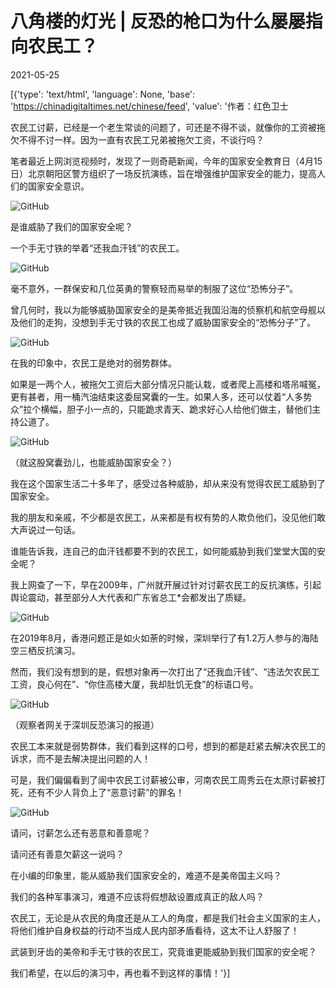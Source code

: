 # 八角楼的灯光 | 反恐的枪口为什么屡屡指向农民工？

2021-05-25

[{'type': 'text/html', 'language': None, 'base': 'https://chinadigitaltimes.net/chinese/feed', 'value': '作者：红色卫士

农民工讨薪，已经是一个老生常谈的问题了，可还是不得不谈，就像你的工资被拖欠不得不讨一样。因为一直有农民工兄弟被拖欠工资，不谈行吗？

笔者最近上网浏览视频时，发现了一则奇葩新闻，今年的国家安全教育日（4月15日）北京朝阳区警方组织了一场反抗演练，旨在增强维护国家安全的能力，提高人们的国家安全意识。

![GitHub](https://chinadigitaltimes.net/chinese/files/2021/05/反恐.png)

是谁威胁了我们的国家安全呢？

一个手无寸铁的举着“还我血汗钱”的农民工。

![GitHub](https://chinadigitaltimes.net/chinese/files/2021/05/post-666377-60ad49f61283a.png)

毫不意外，一群保安和几位英勇的警察轻而易举的制服了这位“恐怖分子”。

曾几何时，我以为能够威胁国家安全的是美帝抵近我国沿海的侦察机和航空母舰以及他们的走狗，没想到手无寸铁的农民工也成了威胁国家安全的“恐怖分子”了。

![GitHub](https://chinadigitaltimes.net/chinese/files/2021/05/post-666377-60ad49f798bd1.)

在我的印象中，农民工是绝对的弱势群体。

如果是一两个人，被拖欠工资后大部分情况只能认栽，或者爬上高楼和塔吊喊冤，更有甚者，用一桶汽油结束这委屈窝囊的一生。如果人多，还可以仗着“人多势众”拉个横幅，胆子小一点的，只能跪求青天、跪求好心人给他们做主，替他们主持公道了。

![GitHub](https://chinadigitaltimes.net/chinese/files/2021/05/post-666377-60ad49fb7d171.gif)

（就这股窝囊劲儿，也能威胁国家安全？）

我在这个国家生活二十多年了，感受过各种威胁，却从来没有觉得农民工威胁到了国家安全。

我的朋友和亲戚，不少都是农民工，从来都是有权有势的人欺负他们，没见他们敢大声说过一句话。

谁能告诉我，连自己的血汗钱都要不到的农民工，如何能威胁到我们堂堂大国的安全呢？

我上网查了一下，早在2009年，广州就开展过针对讨薪农民工的反抗演练，引起舆论震动，甚至部分人大代表和广东省总工*会都发出了质疑。

![GitHub](https://chinadigitaltimes.net/chinese/files/2021/05/post-666377-60ad49fd5985a.png)

在2019年8月，香港问题正是如火如荼的时候，深圳举行了有1.2万人参与的海陆空三栖反抗演习。

然而，我们没有想到的是，假想对象再一次打出了“还我血汗钱”、“违法欠农民工工资，良心何在”、“你住高楼大厦，我却肚饥无食”的标语口号。

![GitHub](https://chinadigitaltimes.net/chinese/files/2021/05/post-666377-60ad4a00037b2.png)

（观察者网关于深圳反恐演习的报道）

农民工本来就是弱势群体，我们看到这样的口号，想到的都是赶紧去解决农民工的诉求，而不是去解决提出问题的人！

可是，我们偏偏看到了阆中农民工讨薪被公审，河南农民工周秀云在太原讨薪被打死，还有不少人背负上了“恶意讨薪”的罪名！

![GitHub](https://chinadigitaltimes.net/chinese/files/2021/05/post-666377-60ad4a0338517.png)

请问，讨薪怎么还有恶意和善意呢？

请问还有善意欠薪这一说吗？

在小编的印象里，能从威胁我们国家安全的，难道不是美帝国主义吗？

我们的各种军事演习，难道不应该将假想敌设置成真正的敌人吗？

农民工，无论是从农民的角度还是从工人的角度，都是我们社会主义国家的主人，将他们维护自身权益的行动不当成人民内部矛盾看待，这太不让人舒服了！

武装到牙齿的美帝和手无寸铁的农民工，究竟谁更能威胁到我们国家的安全呢？

我们希望，在以后的演习中，再也看不到这样的事情！'}]